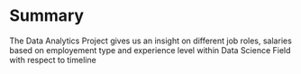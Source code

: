 # Summary
The Data Analytics Project gives us an insight on different job roles, salaries based on employement type and experience level within Data Science Field with respect to timeline
